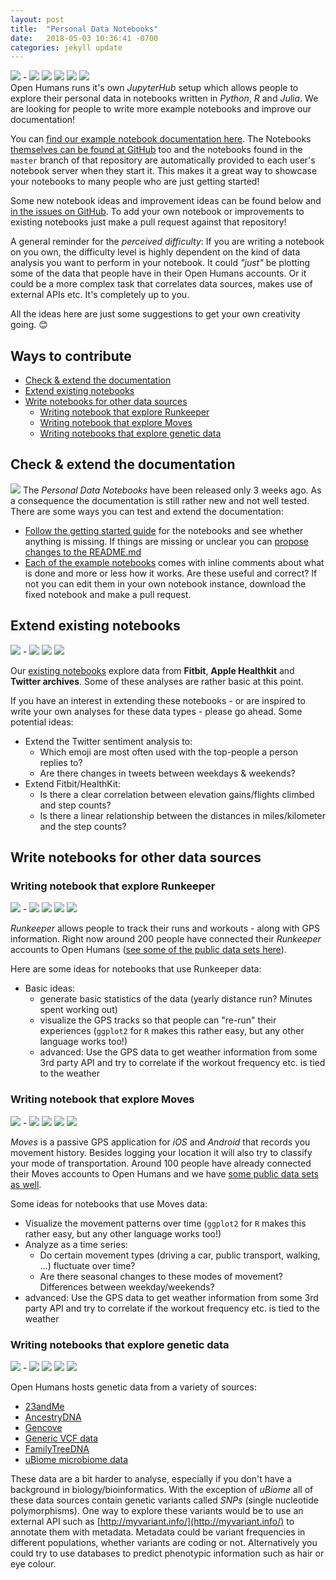 ```yaml
---
layout: post
title:  "Personal Data Notebooks"
date:   2018-05-03 10:36:41 -0700
categories: jekyll update
---
```

![](https://img.shields.io/badge/difficulty-easy-brightgreen.svg?longCache=true&style=flat) -
![](https://img.shields.io/badge/difficulty-intermediate-yellow.svg?longCache=true&style=flat)
![](https://img.shields.io/badge/language-Python-blue.svg?longCache=true&style=flat)
![](https://img.shields.io/badge/language-R-blue.svg?longCache=true&style=flat)
![](https://img.shields.io/badge/language-Julia-blue.svg?longCache=true&style=flat)
![](https://img.shields.io/badge/other-Documentation-blue.svg?longCache=true&style=flat)
<br/>
Open Humans runs it's own *JupyterHub* setup which allows people to explore their
personal data in notebooks written in *Python*, *R* and *Julia*. We are looking for
people to write more example notebooks and improve our documentation!

You can [find our example notebook documentation here](http://openhumansfoundation.org/ohjh-example-notebooks/).
The Notebooks [themselves can be found at GitHub](https://github.com/OpenHumans/ohjh-example-notebooks)
too and the notebooks found in the `master` branch of that repository are automatically
provided to each user's notebook server when they start it. This makes it a great
way to showcase your notebooks to many people who are just getting started!

Some new notebook ideas and improvement ideas can be found below and
[in the issues on GitHub](https://github.com/OpenHumans/ohjh-example-notebooks/issues).
To add your own notebook or improvements to existing notebooks just make a pull
request against that repository!

A general reminder for the *perceived difficulty*: If you are writing a notebook
on you own, the difficulty level is highly dependent on the kind of data analysis you want to perform in your notebook.
It could *"just"* be plotting some of the data that people have in their Open Humans
accounts. Or it could be a more complex task that correlates data sources, makes use
of external APIs etc. It's completely up to you.

All the ideas here are just some suggestions to get your own creativity going. 😊

## Ways to contribute

- [Check & extend the documentation](#check--extend-the-documentation)
- [Extend existing notebooks](#extend-existing-notebooks)
- [Write notebooks for other data sources](#write-notebooks-for-other-data-sources)
  * [Writing notebook that explore Runkeeper](#writing-notebook-that-explore-runkeeper)
  * [Writing notebook that explore Moves](#writing-notebook-that-explore-moves)
  * [Writing notebooks that explore genetic data](#writing-notebooks-that-explore-genetic-data)

## Check & extend the documentation
![](https://img.shields.io/badge/difficulty-easy-brightgreen.svg?longCache=true&style=flat)
The *Personal Data Notebooks* have been released only 3 weeks ago. As a consequence
the documentation is still rather new and not well tested. There are some ways you can
test and extend the documentation:

- [Follow the getting started guide](http://openhumansfoundation.org/ohjh-example-notebooks/) for
the notebooks and see whether anything is missing. If things are missing or unclear you can
[propose changes to the README.md](https://github.com/OpenHumans/ohjh-example-notebooks/blob/gh-pages/README.md)
- [Each of the example notebooks](https://github.com/OpenHumans/ohjh-example-notebooks) comes with inline comments
about what is done and more or less how it works. Are these useful and correct? If not you can edit them in your own notebook instance, download the fixed notebook and make a pull request.

## Extend existing notebooks
![](https://img.shields.io/badge/difficulty-easy-brightgreen.svg?longCache=true&style=flat) -
![](https://img.shields.io/badge/difficulty-intermediate-yellow.svg?longCache=true&style=flat)
![](https://img.shields.io/badge/language-Python-blue.svg?longCache=true&style=flat)
![](https://img.shields.io/badge/language-R-blue.svg?longCache=true&style=flat)

Our [existing notebooks](https://github.com/OpenHumans/ohjh-example-notebooks) explore
data from **Fitbit**, **Apple Healthkit** and **Twitter archives**. Some of these analyses are rather basic
at this point.

If you have an interest in extending these notebooks - or are inspired to write your own analyses for these data types -
please go ahead. Some potential ideas:

- Extend the Twitter sentiment analysis to:
  - Which emoji are most often used with the top-people a person replies to?
  - Are there changes in tweets between weekdays & weekends?
- Extend Fitbit/HealthKit:
  - Is there a clear correlation between elevation gains/flights climbed and step counts?
  - Is there a linear relationship between the distances in miles/kilometer and the step counts?

## Write notebooks for other data sources

### Writing notebook that explore Runkeeper
![](https://img.shields.io/badge/difficulty-easy-brightgreen.svg?longCache=true&style=flat) -
![](https://img.shields.io/badge/difficulty-intermediate-yellow.svg?longCache=true&style=flat)
![](https://img.shields.io/badge/language-Python-blue.svg?longCache=true&style=flat)
![](https://img.shields.io/badge/language-R-blue.svg?longCache=true&style=flat)
![](https://img.shields.io/badge/language-Julia-blue.svg?longCache=true&style=flat)

*Runkeeper* allows people to track their runs and workouts - along with GPS
information. Right now around 200 people have connected their *Runkeeper*
accounts to Open Humans ([see some of the public data sets here](https://www.openhumans.org/api/public-data/?source=direct-sharing-140)).

Here are some ideas for notebooks that use Runkeeper data:
- Basic ideas:
  - generate basic statistics of the data (yearly distance run? Minutes spent working out)
  - visualize the GPS tracks so that people can "re-run" their experiences (`ggplot2` for `R` makes this rather easy, but any other language works too!)
  - advanced: Use the GPS data to get weather information from some 3rd party API and try to correlate if the workout frequency etc. is tied to the weather

### Writing notebook that explore Moves
![](https://img.shields.io/badge/difficulty-easy-brightgreen.svg?longCache=true&style=flat) -
![](https://img.shields.io/badge/difficulty-intermediate-yellow.svg?longCache=true&style=flat)
![](https://img.shields.io/badge/language-Python-blue.svg?longCache=true&style=flat)
![](https://img.shields.io/badge/language-R-blue.svg?longCache=true&style=flat)
![](https://img.shields.io/badge/language-Julia-blue.svg?longCache=true&style=flat)

*Moves* is a passive GPS application for *iOS* and *Android* that records you movement history.
Besides logging your location it will also try to classify your mode of transportation.
Around 100 people have already connected their Moves accounts to Open Humans and we have
[some public data sets as well](https://www.openhumans.org/api/public-data/?source=direct-sharing-138).

Some ideas for notebooks that use Moves data:
- Visualize the movement patterns over time (`ggplot2` for `R` makes this rather easy, but any other language works too!)
- Analyze as a time series:
  - Do certain movement types (driving a car, public transport, walking, …) fluctuate over time?
  - Are there seasonal changes to these modes of movement? Differences between weekday/weekends?
- advanced: Use the GPS data to get weather information from some 3rd party API and try to correlate if the workout frequency etc. is tied to the weather

### Writing notebooks that explore genetic data
![](https://img.shields.io/badge/difficulty-intermediate-yellow.svg?longCache=true&style=flat) -
![](https://img.shields.io/badge/difficulty-hard-red.svg?longCache=true&style=flat)
![](https://img.shields.io/badge/language-Python-blue.svg?longCache=true&style=flat)
![](https://img.shields.io/badge/language-R-blue.svg?longCache=true&style=flat)
![](https://img.shields.io/badge/language-Julia-blue.svg?longCache=true&style=flat)

Open Humans hosts genetic data from a variety of sources:
- [23andMe](https://www.openhumans.org/activity/23andme-upload/)
- [AncestryDNA](https://www.openhumans.org/activity/ancestrydna-upload/)
- [Gencove](https://www.openhumans.org/activity/gencove/)
- [Generic VCF data](https://www.openhumans.org/activity/genomeexome-upload/)
- [FamilyTreeDNA](https://www.openhumans.org/activity/familytreedna-integration/)
- [uBiome microbiome data](https://www.openhumans.org/activity/ubiome-upload/)

These data are a bit harder to analyse, especially if you don't have a background in biology/bioinformatics.
With the exception of *uBiome* all of these data sources contain genetic variants called *SNPs* (single nucleotide polymorphisms).
One way to explore these variants would be to use an external API such as [http://myvariant.info/](http://myvariant.info/) to
annotate them with metadata. Metadata could be variant frequencies in different populations, whether variants are coding or not.
Alternatively you could try to use databases to predict phenotypic information such as hair or eye colour.
